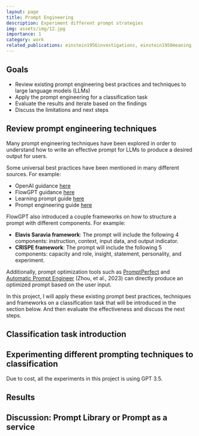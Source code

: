 ```yaml
---
layout: page
title: Prompt Engineering
description: Experiment different prompt strategies
img: assets/img/12.jpg
importance: 1
category: work
related_publications: einstein1956investigations, einstein1950meaning
---
```

## Goals
- Review existing prompt engineering best practices and techniques to large language models (LLMs)
- Apply the prompt engineering for a classification task
- Evaluate the results and iterate based on the findings
- Discuss the limitations and next steps

## Review prompt engineering techniques
Many prompt engineering techniques have been explored in order to understand how to write an effective prompt for LLMs to produce a desired output for users.

Some universal best practices have been mentioned in many different sources. For example:
- OpenAI guidance <a href="https://help.openai.com/en/articles/6654000-best-practices-for-prompt-engineering-with-openai-api">here</a>
- FlowGPT guidance <a href="https://guide.flowgpt.com/engineering/1basics/2general-tips">here</a>
- Learning prompt guide <a href="https://learnprompting.org/docs/intro">here</a>
- Prompt engineering guide <a href="https://learnprompting.org/docs/intro">here</a>

FlowGPT also introduced a couple frameworks on how to structure a prompt with different components. For example:
- **Elavis Saravia framework**: The prompt will include the following 4 components: instruction, context, input data, and output indicator.  
- **CRISPE framework**: The prompt will include the following 5 components: capacity and role, insight, statement, personality, and experiment.

Additionally, prompt optimization tools such as <a href="https://promptperfect.jina.ai/">PromptPerfect</a> and <a href="https://sites.google.com/view/automatic-prompt-engineer">Automatic Prompt Engineer</a> (Zhou, et al., 2023) can directly produce an optimized prompt based on the user input.

In this project, I will apply these existing prompt best practices, techniques and frameworks on a classification task that will be introduced in the section below. And then evaluate the effectiveness and discuss the next steps.

## Classification task introduction


## Experimenting different prompting techniques to classification
Due to cost, all the experiments in this project is using GPT 3.5.

## Results


## Discussion: Prompt Library or Prompt as a service
